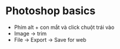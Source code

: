 # Photoshop basics

- Phím alt + con mắt và click chuột trái vào
- Image -> trim
- File -> Export -> Save for web